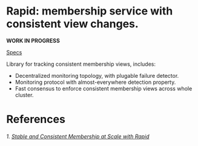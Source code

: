 Rapid: membership service with consistent view changes.
===

**WORK IN PROGRESS**

[Specs](specs/)

Library for tracking consistent membership views, includes:

- Decentralized monitoring topology, with plugable failure detector.
- Monitoring protocol with almost-everywhere detection property.
- Fast consensus to enforce consistent membership views across whole cluster.

References
===

###### 1. [Stable and Consistent Membership at Scale with Rapid](https://dahliamalkhi.files.wordpress.com/2019/04/rapid-atc2018.pdf)